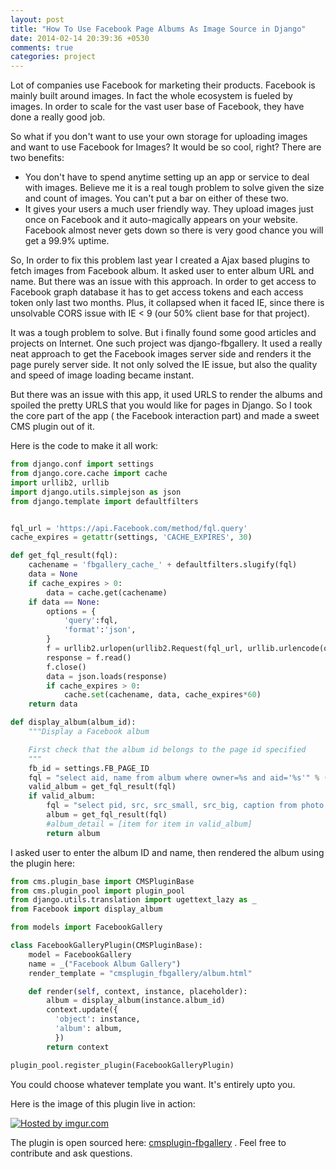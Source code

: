 ```yaml
---
layout: post
title: "How To Use Facebook Page Albums As Image Source in Django"
date: 2014-02-14 20:39:36 +0530
comments: true
categories: project
---
```


Lot of companies use Facebook for marketing their products. Facebook is mainly built around images. In fact the whole ecosystem is fueled by images. In order to scale for the vast user base of Facebook, they have done a really good job. 

So what if you don't want to use your own storage for uploading images and want to use Facebook for Images? It would be so cool, right?
There are two benefits:

- You don't have to spend anytime setting up an app or service to deal with images. Believe me it is a real tough problem to solve given the size and count of images. You can't put a bar on either of these two.
- It gives your users a much user friendly way. They upload images just once on Facebook and it auto-magically appears on your website. Facebook almost never gets down so there is very good chance you will get a 99.9% uptime. 

So, In order to fix this problem last year I created a Ajax based plugins to fetch images from Facebook album. It asked user to enter album URL and name. But there was an issue with this approach. In order to get access to Facebook graph database it has to get access tokens and each access token only last two months. Plus, it collapsed when it faced IE, since there is unsolvable CORS issue with IE < 9 (our 50% client base for that project).


It was a tough problem to solve. But i finally found some good articles and projects on Internet. One such project was django-fbgallery. It used a really neat approach to get the Facebook images server side and renders it the page purely server side. It not only solved the IE issue, but also the quality and speed of image loading became instant.

But there was an issue with this app, it used URLS to render the albums and spoiled the pretty URLS that you would like for pages in Django. So I took the core part of the app ( the Facebook interaction part) and made a sweet CMS plugin out of it. 

Here is the code to make it all work:

```python Facebook.py 
from django.conf import settings
from django.core.cache import cache
import urllib2, urllib
import django.utils.simplejson as json
from django.template import defaultfilters


fql_url = 'https://api.Facebook.com/method/fql.query'
cache_expires = getattr(settings, 'CACHE_EXPIRES', 30)

def get_fql_result(fql):
    cachename = 'fbgallery_cache_' + defaultfilters.slugify(fql)
    data = None
    if cache_expires > 0:
        data = cache.get(cachename)
    if data == None: 
        options = {
            'query':fql,
            'format':'json',
        }
        f = urllib2.urlopen(urllib2.Request(fql_url, urllib.urlencode(options)))
        response = f.read()
        f.close()  
        data = json.loads(response)
        if cache_expires > 0:
            cache.set(cachename, data, cache_expires*60)
    return data

def display_album(album_id):
    """Display a Facebook album

    First check that the album id belongs to the page id specified
    """
    fb_id = settings.FB_PAGE_ID
    fql = "select aid, name from album where owner=%s and aid='%s'" % (fb_id, album_id)
    valid_album = get_fql_result(fql)
    if valid_album:
        fql = "select pid, src, src_small, src_big, caption from photo where aid = '%s'  order by created desc" % album_id
        album = get_fql_result(fql)
        #album_detail = [item for item in valid_album]       
        return album
```

I asked user to enter the album ID and name, then rendered the album using the plugin here:


```python cms_plugins.py 
from cms.plugin_base import CMSPluginBase
from cms.plugin_pool import plugin_pool
from django.utils.translation import ugettext_lazy as _
from Facebook import display_album

from models import FacebookGallery

class FacebookGalleryPlugin(CMSPluginBase):
    model = FacebookGallery
    name = _("Facebook Album Gallery")
    render_template = "cmsplugin_fbgallery/album.html"

    def render(self, context, instance, placeholder):
        album = display_album(instance.album_id)
        context.update({
          'object': instance,
          'album': album,
          })
        return context

plugin_pool.register_plugin(FacebookGalleryPlugin)
```

You could choose whatever template you want. It's entirely upto you.  

Here is the image of this plugin live in action: 

<a href="http://imgur.com/dmrxcXh"><img src="http://i.imgur.com/dmrxcXh.png" title="Hosted by imgur.com" /></a>

The plugin is open sourced here: [cmsplugin-fbgallery](https://github.com/changer/cmsplugin-fbgallery) . Feel free to contribute and ask questions.
